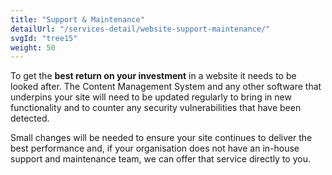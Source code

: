 ```yaml
---
title: "Support & Maintenance"
detailUrl: "/services-detail/website-support-maintenance/"
svgId: "tree15"
weight: 50
---
```


To get the **best return on your investment** in a website it needs to be looked after. The Content Management System and any other software that underpins your site will need to be updated regularly to bring in new functionality and to counter any security vulnerabilities that have been detected.

Small changes will be needed to ensure your site continues to deliver the best performance and, if your organisation does not have an in-house support and maintenance team, we can offer that service directly to you.
